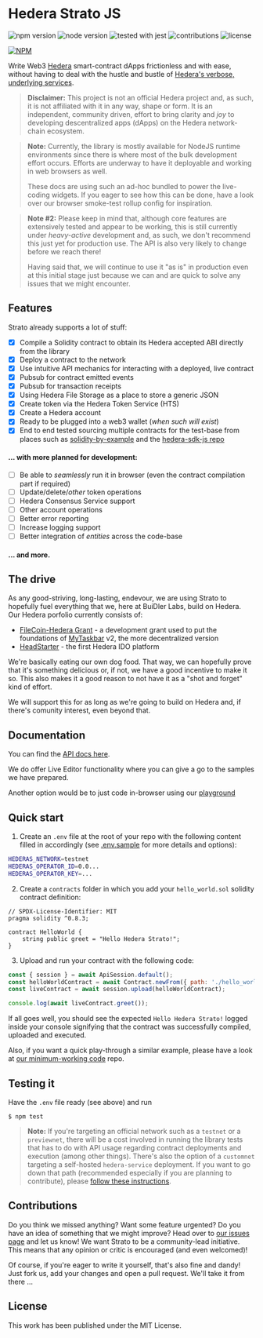 # Hedera Strato JS

![npm version](https://img.shields.io/npm/v/@buidlerlabs/hedera-strato-js.svg?style=flat-square)
![node version](https://img.shields.io/badge/Node.js-%3E%3D14.8.0-orange.svg?style=flat-square)
![tested with jest](https://img.shields.io/badge/tested_with-jest-99424f.svg?style=flat-square)
![contributions](https://img.shields.io/badge/PRs-welcome-brightgreen.svg?style=flat-square)
![license](https://img.shields.io/github/license/buidler-labs/hedera-strato-js.svg?colorB=ff0000&style=flat-square)

[![NPM](https://nodei.co/npm/@buidlerlabs/hedera-strato-js.png?mini=true)](https://nodei.co/npm/@buidlerlabs/hedera-strato-js/)

Write Web3 [Hedera](https://hedera.com/) smart-contract dApps frictionless and with ease, without having to deal with the hustle and bustle of [Hedera's verbose, underlying services](https://docs.hedera.com/guides/docs/sdks).

> **Disclaimer:** This project is not an official Hedera project and, as such, it is not affiliated with it in any way, shape or form. It is an independent, community driven, effort to bring clarity and *joy* to developing descentralized apps (dApps) on the Hedera network-chain ecosystem.

> **Note:** Currently, the library is mostly available for NodeJS runtime environments since there is where most of the bulk development effort occurs. Efforts are underway to have it deployable and working in web browsers as well.
>
>These docs are using such an ad-hoc bundled to power the live-coding widgets. If you eager to see how this can be done, have a look over our browser smoke-test rollup config for inspiration.

> **Note #2:** Please keep in mind that, although core features are extensively tested and appear to be working, this is still currently under _heavy-active_ development and, as such, we don't recommend this just yet for production use. The API is also very likely to change before we reach there!
>
>Having said that, we will continue to use it "as is" in production even at this initial stage just because we can and are quick to solve any issues that we might encounter.

## Features
Strato already supports a lot of stuff:
* [x] Compile a Solidity contract to obtain its Hedera accepted ABI directly from the library
* [x] Deploy a contract to the network
* [x] Use intuitive API mechanics for interacting with a deployed, live contract
* [x] Pubsub for contract emitted events
* [x] Pubsub for transaction receipts
* [x] Using Hedera File Storage as a place to store a generic JSON
* [x] Create token via the Hedera Token Service (HTS)
* [x] Create a Hedera account
* [x] Ready to be plugged into a web3 wallet (_when such will exist_)
* [x] End to end tested sourcing multiple contracts for the test-base from places such as [solidity-by-example](https://solidity-by-example.org/) and the [hedera-sdk-js repo](https://github.com/hashgraph/hedera-sdk-js/tree/main/examples)
#### ... with more planned for development:
* [ ] Be able to _seamlessly_ run it in browser (even the contract compilation part if required)
* [ ] Update/delete/_other_ token operations
* [ ] Hedera Consensus Service support
* [ ] Other account operations
* [ ] Better error reporting
* [ ] Increase logging support
* [ ] Better integration of _entities_ across the code-base
#### ... and more.

## The drive
As any good-striving, long-lasting, endevour, we are using Strato to hopefully fuel everything that we, here at BuiDler Labs, build on Hedera. Our Hedera porfolio currently consists of:
* [FileCoin-Hedera Grant](https://github.com/taskbar-team/hedera-filecoin-devgrant) - a development grant used to put the foundations of [MyTaskbar](https://mytaskbar.io/) v2, the more decentralized version
* [HeadStarter](headstarter.org) - the first Hedera IDO platform

We're basically eating our own dog food. That way, we can hopefully prove that it's something delicious or, if not, we have a good incentive to make it so. This also makes it a good reason to not have it as a "shot and forget" kind of effort. 

We will support this for as long as we're going to build on Hedera and, if there's comunity interest, even beyond that. 

## Documentation
You can find the [API docs here](https://hsj-docs.buidlerlabs.com/).

We do offer Live Editor functionality where you can give a go to the samples we have prepared.

Another option would be to just code in-browser using our [playground](https://hsj-docs.buidlerlabs.com/markdown/playground)

## Quick start
1. Create an `.env` file at the root of your repo with the following content filled in accordingly (see [.env.sample](./.env.sample) for more details and options):
```sh
HEDERAS_NETWORK=testnet
HEDERAS_OPERATOR_ID=0.0...
HEDERAS_OPERATOR_KEY=...
```
2. Create a `contracts` folder in which you add your `hello_world.sol` solidity contract definition:

```solidity
// SPDX-License-Identifier: MIT
pragma solidity ^0.8.3;

contract HelloWorld {
    string public greet = "Hello Hedera Strato!";
}
```
3. Upload and run your contract with the following code:

``` js
const { session } = await ApiSession.default();
const helloWorldContract = await Contract.newFrom({ path: './hello_world.sol' });
const liveContract = await session.upload(helloWorldContract);

console.log(await liveContract.greet());
```
If all goes well, you should see the expected `Hello Hedera Strato!` logged inside your console signifying that the contract was successfully compiled, uploaded and executed. 

Also, if you want a quick play-through a similar example, please have a look at [our minimum-working code](https://github.com/buidler-labs/hsj-example) repo. 

## Testing it
Have the `.env` file ready (see above) and run 
```
$ npm test
```
> **Note:** If you're targeting an official network such as a `testnet` or a `previewnet`, there will be a cost involved in running the library tests that has to do with API usage regarding contract deployments and execution (among other things). There's also the option of a `customnet` targeting a self-hosted `hedera-service` deployment. If you want to go down that path (recommended especially if you are planning to contribute), please [follow these instructions](https://github.com/buidler-labs/dockerized-hedera-services).

## Contributions
Do you think we missed anything? Want some feature urgented? Do you have an idea of something that we might improve? Head over to [our issues page](https://github.com/buidler-labs/hedera-strato-js/issues) and let us know! We want Strato to be a community-lead initiative. This means that any opinion or critic is encouraged (and even welcomed)! 

Of course, if you're eager to write it yourself, that's also fine and dandy! Just fork us, add your changes and open a pull request. We'll take it from there ...

## License
This work has been published under the MIT License.